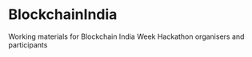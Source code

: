 # BlockchainIndia
Working materials for Blockchain India Week Hackathon organisers and participants
